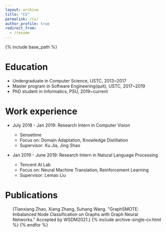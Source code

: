 ```yaml
---
layout: archive
title: "CV"
permalink: /cv/
author_profile: true
redirect_from:
  - /resume
---
```


{% include base_path %}

Education
======
* Undergraduate in Computer Science, USTC, 2013~2017
* Master program in Software Engineering(quit), USTC, 2017~2019
* PhD student in Informatics, PSU, 2019~current

Work experience
======
* July 2018 - Jan 2019: Research Intern in Computer Vision
  * Sensetime
  * Focus on: Domain Adaptation, Knowledge Distillation
  * Supervisor: Xu Jia, Jing Shao

* Jan 2019 - June 2019: Research Intern in Natural Language Processing
  * Tencent AI Lab
  * Focus on: Neural Machine Translation, Reinforcement Learning
  * Supervisor: Lemao Liu

Publications
======
  <ul>{Tianxiang Zhao, Xiang Zhang, Suhang Wang. "GraphSMOTE: Imbalanced Node Classification on Graphs with Graph Neural Networks." Accepted by WSDM2021.}
    {% include archive-single-cv.html %}
  {% endfor %}</ul>
  
